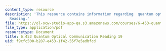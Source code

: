 ```yaml
---
content_type: resource
description: 'This resource contains information regarding  quantum optical communication:
  Reading.'
file: https://ol-ocw-studio-app-qa.s3.amazonaws.com/courses/6-453-quantum-optical-communication-fall-2016/f9cfc500b287e4531f4255f7e5adbfcd_MIT6_453F16_Lect19_Notes.pdf
file_type: application/pdf
resourcetype: Document
title: 6.453 Quantum Optical Communication Reading 19
uid: f9cfc500-b287-e453-1f42-55f7e5adbfcd
---
```

